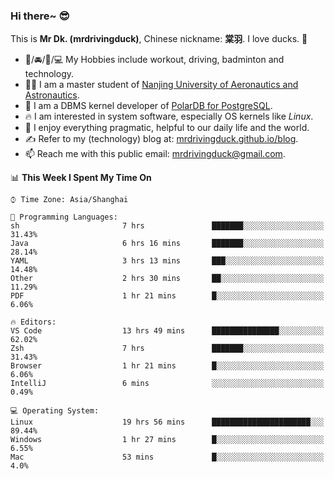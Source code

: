 ### Hi there~ 😎

This is **Mr Dk. (mrdrivingduck)**, Chinese nickname: **棠羽**. I love ducks. 🦆

- 💪/🚘/🏸/💻 My Hobbies include workout, driving, badminton and technology.
- 👨‍🎓 I am a master student of [Nanjing University of Aeronautics and Astronautics](https://en.wikipedia.org/wiki/Nanjing_University_of_Aeronautics_and_Astronautics).
- 🍊 I am a DBMS kernel developer of [PolarDB for PostgreSQL](https://github.com/ApsaraDB/PolarDB-for-PostgreSQL).
- 🔥 I am interested in system software, especially OS kernels like *Linux*.
- 🔧 I enjoy everything pragmatic, helpful to our daily life and the world.
- ✍ Refer to my (technology) blog at: [mrdrivingduck.github.io/blog](https://www.mrdrivingduck.cn/blog/#/).
- 📫 Reach me with this public email: [mrdrivingduck@gmail.com](mailto:mrdrivingduck@gmail.com).

<!--START_SECTION:waka-->
📊 **This Week I Spent My Time On** 

```text
⌚︎ Time Zone: Asia/Shanghai

💬 Programming Languages: 
sh                       7 hrs               ███████░░░░░░░░░░░░░░░░░░   31.43% 
Java                     6 hrs 16 mins       ███████░░░░░░░░░░░░░░░░░░   28.14% 
YAML                     3 hrs 13 mins       ███░░░░░░░░░░░░░░░░░░░░░░   14.48% 
Other                    2 hrs 30 mins       ██░░░░░░░░░░░░░░░░░░░░░░░   11.29% 
PDF                      1 hr 21 mins        █░░░░░░░░░░░░░░░░░░░░░░░░   6.06%

🔥 Editors: 
VS Code                  13 hrs 49 mins      ███████████████░░░░░░░░░░   62.02% 
Zsh                      7 hrs               ███████░░░░░░░░░░░░░░░░░░   31.43% 
Browser                  1 hr 21 mins        █░░░░░░░░░░░░░░░░░░░░░░░░   6.06% 
IntelliJ                 6 mins              ░░░░░░░░░░░░░░░░░░░░░░░░░   0.49%

💻 Operating System: 
Linux                    19 hrs 56 mins      ██████████████████████░░░   89.44% 
Windows                  1 hr 27 mins        █░░░░░░░░░░░░░░░░░░░░░░░░   6.55% 
Mac                      53 mins             █░░░░░░░░░░░░░░░░░░░░░░░░   4.0%

```


<!--END_SECTION:waka-->

<!-- ![Mr Dk.'s GitHub Stats](https://github-readme-stats.vercel.app/api?username=mrdrivingduck&count_private&show_icons=true&theme=buefy) -->

<!-- ![Most Used Languages](https://github-readme-stats.vercel.app/api/top-langs/?username=mrdrivingduck&exclude_repo=mips32-CPU,snort-tcp-socket&theme=buefy&layout=compact&langs_count=10) -->


<!--
**mrdrivingduck/mrdrivingduck** is a ✨ _special_ ✨ repository because its `README.md` (this file) appears on your GitHub profile.

Here are some ideas to get you started:

- 🔭 I’m currently working on ...
- 🌱 I’m currently learning ...
- 👯 I’m looking to collaborate on ...
- 🤔 I’m looking for help with ...
- 💬 Ask me about ...
- 📫 How to reach me: ...
- 😄 Pronouns: ...
- ⚡ Fun fact: ...
-->
